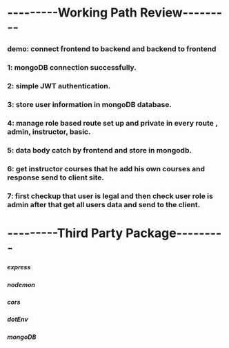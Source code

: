 # ---------Working Path Review---------

### demo: connect frontend to backend and backend to frontend

### 1: mongoDB connection successfully.

### 2: simple JWT authentication.

### 3: store user information in mongoDB database.

### 4: manage role based route set up and private in every route , admin, instructor, basic.

### 5: data body catch by frontend and store in mongodb.

### 6: get instructor courses that he add his own courses and response send to client site.

### 7: first checkup that user is legal and then check user role is admin after that get all users data and send to the client.

# ---------Third Party Package---------

##### express

##### nodemon

##### cors

##### dotEnv

##### mongoDB
